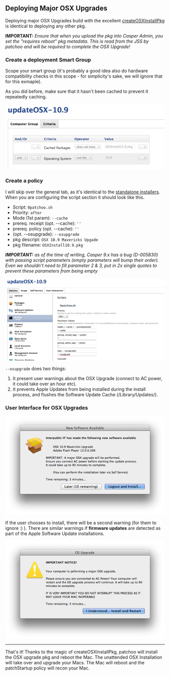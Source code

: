 Deploying Major OSX Upgrades
----------------------------

Deploying major OSX Upgrades build with the excellent [createOSXInstallPkg](https://code.google.com/p/munki/downloads/list) is identical to deploying any other pkg.

**IMPORTANT:** *Ensure that when you upload the pkg into Casper Admin, you set the "requires reboot" pkg metadata. This is read from the JSS by patchoo and will be required to complete the OSX Upgrade!*

### Create a deployment Smart Group

Scope your smart group (it's probably a good idea also do hardware compatibility checks in this scope - for simplicity's sake, we will ignore that for this exmaple).

As you did before, make sure that it hasn't been cached to prevent it repeatedly caching.

![smart group 10.9](images/smart_group_10.9.png)

### Create a policy

I will skip over the general tab, as it's identical to the [standalone installers](deploying_standalone_Installers.md). When you are configuring the script section it should look like this.

* Script: `0patchoo.sh`
* Priority: `after` 
* Mode (1st param): `--cache`
* prereq. receipt (opt. --cache): `''`
* prereq. policy (opt. --cache): `''`
* (opt. --osupgrade): `--osupgrade`
* pkg descript: `OSX 10.9 Mavericks Upgade`
* pkg filename: `OSXInstall10.9.pkg`

***IMPORTANT:***  *as of the time of writing, Casper 9.x has a bug (D-005830) with passing script parameters (empty parameters will bump their order). Even we shouldn't need to fill parameter 2 & 3, put in 2x single quotes to prevent these parameters from being empty*

![10.9 script](images/policy_10.9_script.png)

  
  
`--osupgrade` does two things:  

1. It present user warnings about the OSX Upgrade (connect to AC power, it could take over an hour etc).
2. It prevents Apple Updates from being installed during the install process, and flushes the Software Update Cache (/Library/Updates/).


### User Interface for OSX Upgrades


![osx warning prompt](images/warning_osx_prompt.png)

If the user chooses to install, there will be a second warning (for them to ignore :) ). There are similar warnings if **firmware updates** are detected as part of the Apple Software Update installations.

![osx warning 2](images/warning_osx_2.png)


___

That's it! Thanks to the magic of createOSXInstallPkg, patchoo will install the OSX upgrade pkg and reboot the Mac. The unattended OSX Installation will take over and upgrade your Macs. The Mac will reboot and the patchStartup policy will recon your Mac.
